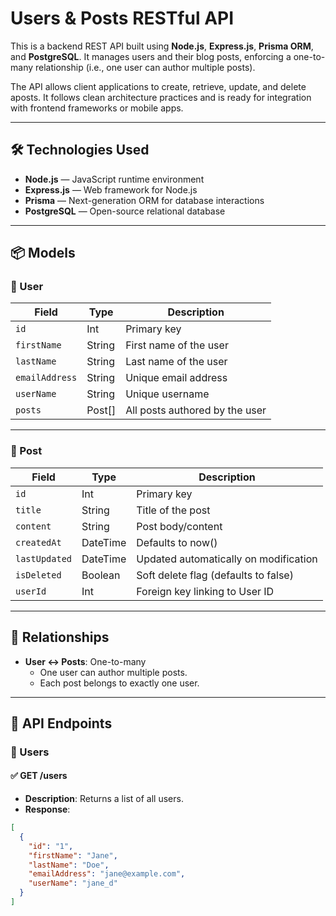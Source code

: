 # Users & Posts RESTful API

This is a  backend REST API built using **Node.js**, **Express.js**, **Prisma ORM**, and **PostgreSQL**. It manages users and their blog posts, enforcing a one-to-many relationship (i.e., one user can author multiple posts).

The API allows client applications to create, retrieve, update, and delete  aposts. It follows clean architecture practices and is ready for integration with frontend frameworks or mobile apps.

---

## 🛠️ Technologies Used

- **Node.js** — JavaScript runtime environment
- **Express.js** — Web framework for Node.js
- **Prisma** — Next-generation ORM for database interactions
- **PostgreSQL** — Open-source relational database
  

---

## 📦 Models

### 🧑 User

| Field        | Type   | Description                          |
|--------------|--------|--------------------------------------|
| `id`         | Int | Primary key                          |
| `firstName`  | String | First name of the user               |
| `lastName`   | String | Last name of the user                |
| `emailAddress` | String | Unique email address               |
| `userName`   | String | Unique username                      |
| `posts`      | Post[] | All posts authored by the user       |

---

### 📝 Post

| Field         | Type      | Description                           |
|---------------|-----------|---------------------------------------|
| `id`          | Int    | Primary key                           |
| `title`       | String    | Title of the post                     |
| `content`     | String    | Post body/content                     |
| `createdAt`   | DateTime  | Defaults to now()                     |
| `lastUpdated` | DateTime  | Updated automatically on modification |
| `isDeleted`   | Boolean   | Soft delete flag (defaults to false)  |
| `userId`      | Int       | Foreign key linking to User ID        |

---

## 🔗 Relationships

- **User ↔ Posts**: One-to-many
  - One user can author multiple posts.
  - Each post belongs to exactly one user.

---

## 🔌 API Endpoints

### 📍 Users

#### ✅ GET /users
- **Description**: Returns a list of all users.
- **Response**:
```json
[
  {
    "id": "1",
    "firstName": "Jane",
    "lastName": "Doe",
    "emailAddress": "jane@example.com",
    "userName": "jane_d"
  }
]
